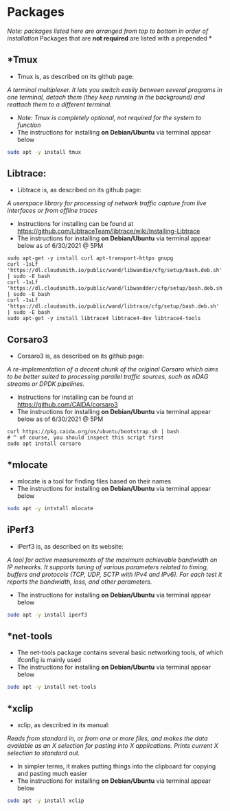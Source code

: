 # Packages
*Note: packages listed here are arranged from top to bottom in order of installation*
Packages that are **not required** are listed with a prepended \*
## \*Tmux
* Tmux is, as described on its github page:

*A terminal multiplexer. It lets you switch easily between several programs in one terminal, detach them (they keep running in the background) and reattach them to a different terminal.*
* *Note: Tmux is completely optional, not required for the system to function*
* The instructions for installing **on Debian/Ubuntu** via terminal appear below
```bash
sudo apt -y install tmux
```
## Libtrace:
* Libtrace is, as described on its github page:

*A userspace library for processing of network traffic capture from live interfaces or from offline traces*
* Instructions for installing  can be found at https://github.com/LibtraceTeam/libtrace/wiki/Installing-Libtrace
* The instructions for installing **on Debian/Ubuntu** via terminal appear below as of 6/30/2021 @ 5PM
```git
sudo apt-get -y install curl apt-transport-https gnupg
curl -1sLf 'https://dl.cloudsmith.io/public/wand/libwandio/cfg/setup/bash.deb.sh' | sudo -E bash
curl -1sLf 'https://dl.cloudsmith.io/public/wand/libwandder/cfg/setup/bash.deb.sh' | sudo -E bash
curl -1sLf 'https://dl.cloudsmith.io/public/wand/libtrace/cfg/setup/bash.deb.sh' | sudo -E bash
sudo apt-get -y install libtrace4 libtrace4-dev libtrace4-tools
```
## Corsaro3
* Corsaro3 is, as described on its github page:

*A re-implementation of a decent chunk of the original Corsaro which aims to be better suited to processing parallel traffic sources, such as nDAG streams or DPDK pipelines.*
* Instructions for installing can be found at https://github.com/CAIDA/corsaro3
* The instructions for installing **on Debian/Ubuntu** via terminal appear below as of 6/30/2021 @ 5PM
```git
curl https://pkg.caida.org/os/ubuntu/bootstrap.sh | bash
# ^ of course, you should inspect this script first
sudo apt install corsaro
```

## \*mlocate
* mlocate is a tool for finding files based on their names
* The instructions for installing **on Debian/Ubuntu** via terminal appear below
```bash
sudo apt -y intstall mlocate
```
## iPerf3
* iPerf3 is, as described on its website:

*A tool for active measurements of the maximum achievable bandwidth on IP networks. It supports tuning of various parameters related to timing, buffers and protocols (TCP, UDP, SCTP with IPv4 and IPv6). For each test it reports the bandwidth, loss, and other parameters.*
* The instructions for installing **on Debian/Ubuntu** via terminal appear below

```bash
sudo apt -y install iperf3
```
## \*net-tools
- The net-tools package contains several basic networking tools, of which ifconfig is mainly used
- The instructions for installing **on Debian/Ubuntu** via terminal appear below

```bash
sudo apt -y install net-tools
```
## \*xclip
- xclip, as described in its manual:

*Reads from standard in, or from one or more files, and makes the data available as an X selection for pasting into X applications. Prints current X selection to standard out.*
- In simpler terms, it makes putting things into the clipboard for copying and pasting much easier
- The instructions for installing **on Debian/Ubuntu** via terminal appear below

```bash
sudo apt -y install xclip
```